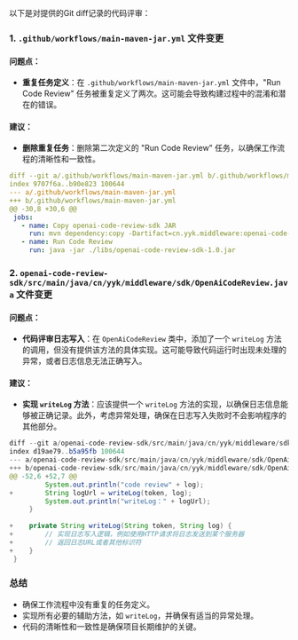 以下是对提供的Git diff记录的代码评审：

### 1. `.github/workflows/main-maven-jar.yml` 文件变更

#### 问题点：

- **重复任务定义**：在 `.github/workflows/main-maven-jar.yml` 文件中，"Run Code Review" 任务被重复定义了两次。这可能会导致构建过程中的混淆和潜在的错误。

#### 建议：

- **删除重复任务**：删除第二次定义的 "Run Code Review" 任务，以确保工作流程的清晰性和一致性。

```yaml
diff --git a/.github/workflows/main-maven-jar.yml b/.github/workflows/main-maven-jar.yml
index 9707f6a..b90e823 100644
--- a/.github/workflows/main-maven-jar.yml
+++ b/.github/workflows/main-maven-jar.yml
@@ -30,8 +30,6 @@
 jobs:
   - name: Copy openai-code-review-sdk JAR
     run: mvn dependency:copy -Dartifact=cn.yyk.middleware:openai-code-review-sdk:1.0 -DoutputDirectory=./libs
   - name: Run Code Review
     run: java -jar ./libs/openai-code-review-sdk-1.0.jar
```

### 2. `openai-code-review-sdk/src/main/java/cn/yyk/middleware/sdk/OpenAiCodeReview.java` 文件变更

#### 问题点：

- **代码评审日志写入**：在 `OpenAiCodeReview` 类中，添加了一个 `writeLog` 方法的调用，但没有提供该方法的具体实现。这可能导致代码运行时出现未处理的异常，或者日志信息无法正确写入。

#### 建议：

- **实现 `writeLog` 方法**：应该提供一个 `writeLog` 方法的实现，以确保日志信息能够被正确记录。此外，考虑异常处理，确保在日志写入失败时不会影响程序的其他部分。

```java
diff --git a/openai-code-review-sdk/src/main/java/cn/yyk/middleware/sdk/OpenAiCodeReview.java b/openai-code-review-sdk/src/main/java/cn/yyk/middleware/sdk/OpenAiCodeReview.java
index d19ae79..b5a95fb 100644
--- a/openai-code-review-sdk/src/main/java/cn/yyk/middleware/sdk/OpenAiCodeReview.java
+++ b/openai-code-review-sdk/src/main/java/cn/yyk/middleware/sdk/OpenAiCodeReview.java
@@ -52,6 +52,7 @@
         System.out.println("code review" + log);
+        String logUrl = writeLog(token, log);
         System.out.println("writeLog：" + logUrl);
     }
 
+    private String writeLog(String token, String log) {
+        // 实现日志写入逻辑，例如使用HTTP请求将日志发送到某个服务器
+        // 返回日志URL或者其他标识符
+    }
 }
```

### 总结

- 确保工作流程中没有重复的任务定义。
- 实现所有必要的辅助方法，如 `writeLog`，并确保有适当的异常处理。
- 代码的清晰性和一致性是确保项目长期维护的关键。